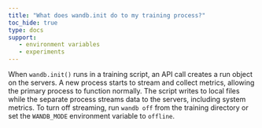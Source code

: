 ```yaml
---
title: "What does wandb.init do to my training process?"
toc_hide: true
type: docs
support:
   - environment variables
   - experiments
---
```

When `wandb.init()` runs in a training script, an API call creates a run object on the servers. A new process starts to stream and collect metrics, allowing the primary process to function normally. The script writes to local files while the separate process streams data to the servers, including system metrics. To turn off streaming, run `wandb off` from the training directory or set the `WANDB_MODE` environment variable to `offline`.